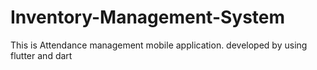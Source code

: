 # Inventory-Management-System
This is Attendance management mobile application. developed by using flutter and dart 
